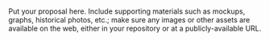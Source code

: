 # 

Put your proposal here. Include supporting materials such as mockups, graphs, historical photos, etc.; make sure any images or other assets are available on the web, either in your repository or at a publicly-available URL.  